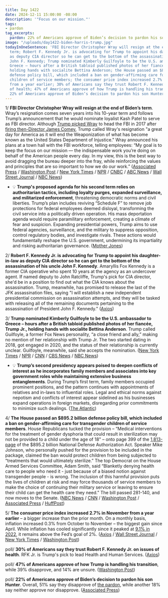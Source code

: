 ```yaml
---
title: Day 1422
date: 2024-12-11 15:00:00 -08:00
description: '"Focus on our mission."'
tags:
- pardon
tag_excerpts:
  pardon: 22% of Americans approve of Biden’s decision to pardon his son Hunter.
image: "/uploads/day1422-biden-harris-trump.jpg"
todayInOneSentence: 'FBI Director Christopher Wray will resign at the end of Biden’s
  term; Robert F. Kennedy Jr. is advocating for Trump to appoint his daughter-in-law
  as deputy CIA director so he can get to the bottom of the assassination of his uncle
  John F. Kennedy; Trump nominated Kimberly Guilfoyle to be the U.S. ambassador to
  Greece – hours after a British tabloid published photos of her fiancée, Trump Jr.,
  holding hands with socialite Bettina Anderson; the House passed an $895.2 billion
  defense policy bill, which included a ban on gender-affirming care for transgender
  children of service members; the consumer price index increased 2.7% in November
  from a year earlier; 30% of Americans say they trust Robert F. Kennedy Jr. on issues
  of health; 47% of Americans approve of how Trump is handling his transition; and
  22% of Americans approve of Biden’s decision to pardon his son Hunter. '
---
```


1/ **FBI Director Christopher Wray will resign at the end of Biden’s term**. Wray’s resignation comes seven years into his 10-year term and follows Trump’s announcement that he would nominate loyalist Kash Patel to serve as FBI director. Although [Trump picked Wray](https://whatthefuckjusthappenedtoday.com/2017/06/07/Day-139/#10-trump%E2%80%99s-pick-for-fbi-director-bli) to head the FBI in 2017 after [firing then-Director James Comey](https://whatthefuckjusthappenedtoday.com/2017/05/09/Day-110/#1-trump-fired-james-comey-on-the-rec), Trump called Wray's resignation "a great day for America as it will end the Weaponization of what has become known as the United States Department of Injustice." Wray announced his plans at a town hall with the FBI workforce, telling employees: “My goal is to keep the focus on our mission — the indispensable work you’re doing on behalf of the American people every day. In my view, this is the best way to avoid dragging the bureau deeper into the fray, while reinforcing the values and principles that are so important to how we do our work.” ([Associated Press](https://apnews.com/article/wray-fbi-director-resign-trump-patel-ca7553c92819b5487ce12de252a5a543) / [Washington Post](https://www.washingtonpost.com/national-security/2024/12/11/christopher-wray-resigns-fbi-director-trump-nominee/) / [New York Times](https://www.nytimes.com/live/2024/12/11/us/trump-news) / [NPR](https://www.npr.org/2024/12/11/g-s1-33710/trump-fbi-wray-resigns) / [CNBC](https://www.cnbc.com/2024/12/11/fbi-director-christopher-wray-to-resign-before-trump-takes-office.html) / [ABC News](https://abcnews.go.com/Politics/fbi-director-chris-wray-resigning-amid-pressure-trump/story?id=116653050) / [Wall Street Journal](https://www.wsj.com/politics/policy/christopher-wray-fbi-director-resigns-69069f42) / [NBC News](https://www.nbcnews.com/politics/justice-department/fbi-director-chris-wray-says-resign-ahead-trumps-inauguration-rcna183808))

* 💡 **Trump's proposed agenda for his second term relies on authoritarian tactics, including loyalty purges, expanded surveillance, and militarized enforcement**, threatening democratic norms and civil liberties. Trump’s plan includes reviving “Schedule F” to remove job protections for federal employees deemed disloyal, transforming the civil service into a politically driven operation. His mass deportation agenda would require paramilitary enforcement, creating a climate of fear and suspicion. Expanding presidential powers, Trump aims to use federal agencies, surveillance, and the military to suppress opposition, control regulatory bodies, and investigate rivals. These actions would fundamentally reshape the U.S. government, undermining its impartiality and risking authoritarian governance. ([Mother Jones](https://www.motherjones.com/politics/2024/12/biden-trump-federal-power-police-state/))

2/ **Robert F. Kennedy Jr. is advocating for Trump to appoint his daughter-in-law as deputy CIA director so he can get to the bottom of the assassination of his uncle John F. Kennedy**. Amaryllis Fox Kennedy is a former CIA operative who spent 10 years at the agency as an undercover agent. If named deputy to John Ratcliffe, Trump's pick for CIA director, she'd be in a position to find out what the CIA knows about the assassination. Trump, meanwhile, has promised to release the last of the JFK assassination files, saying "I will establish a new independent presidential commission on assassination attempts, and they will be tasked with releasing all of the remaining documents pertaining to the assassination of President John F. Kennedy." ([Axios](https://www.axios.com/2024/12/11/rfk-jr-cia-jfk-kennedy-assassination-amaryllis-fox))

3/ **Trump nominated Kimberly Guilfoyle to be the U.S. ambassador to Greece – hours after a British tabloid published photos of her fiancée, Trump Jr., holding hands with socialite Bettina Anderson**. Trump called Guilfoyle, a former Fox News personality, “a close friend and ally,” making no mention of her relationship with Trump Jr. The two started dating in 2018, got engaged in 2020, and the status of their relationship is currently unclear. Guilfoyle, meanwhile, said she accepts the nomination. ([New York Times](https://www.nytimes.com/2024/12/10/style/kimberly-guilfoyle-trump-greece-ambassador.html) / [NPR](https://www.npr.org/2024/12/11/nx-s1-5225390/trump-kimberly-guilfoyle-ambassador-greece) / [CNN](https://www.cnn.com/2024/12/10/politics/trump-picks-kimberly-guilfoyle-greece-ambassador/) / [CBS News](https://www.cbsnews.com/news/trump-kimberly-guilfoyle-greece-ambassador/) / [NBC News](https://www.nbcnews.com/politics/donald-trump/trump-picks-kimberly-guilfoyle-tom-barrack-ambassadors-greece-turkey-rcna183708))

* 💡 **Trump’s second presidency appears poised to deepen conflicts of interest as he incorporates family members and associates into key government roles while maintaining extensive business entanglements**. During Trump’s first term, family members occupied prominent positions, and the pattern continues with appointments of relatives and in-laws to influential roles. Legal and ethical norms against nepotism and conflicts of interest appear sidelined as his businesses expand operations in foreign markets, disregarding prior commitments to minimize such dealings. ([The Atlantic](https://www.theatlantic.com/newsletters/archive/2024/12/the-trump-familys-many-entanglements/680952/))

4/ **The House passed an $895.2 billion defense policy bill, which included a ban on gender-affirming care for transgender children of service members**. House Republicans tucked the provision – “Medical interventions for the treatment of gender dysphoria that could result in sterilization may not be provided to a child under the age of 18" – onto page 399 of the [1,813-page](https://docs.house.gov/billsthisweek/20241209/RCP_HR5009_xml%5B89%5D.pdf) of the $895.2 billion National Defense Authorization Act. Speaker Mike Johnson, who personally pushed for the provision to be included in the package, claimed the ban would protect children from being subjected to “treatments that would ultimately sterilize.” The top Democrat on the House Armed Services Committee, Adam Smith, said “Blanketly denying health care to people who need it - just because of a biased notion against transgender people - is wrong. The inclusion of this harmful provision puts the lives of children at risk and may force thousands of service members to make the choice of continuing their military service or leaving to ensure their child can get the health care they need.” The bill passed 281-140, and now moves to the Senate. ([NBC News](https://www.nbcnews.com/politics/congress/house-poised-pass-massive-defense-bill-ban-gender-affirming-care-trans-rcna183810) / [CNN](https://www.cnn.com/2024/12/11/politics/house-vote-ndaa-transgender-children/index.html) / [Washington Post](https://www.washingtonpost.com/national-security/2024/12/11/ndaa-pentagon-transgender-care-children/) / [Associated Press](https://apnews.com/article/military-pay-raise-transgender-care-defense-bill-53c929ef534d906f721426f41b23a53c) / [HuffPost](https://www.huffpost.com/entry/republicans-transgender-youth-defense-bill_n_67586f42e4b00d5a137d6b94))

5/ **The consumer price index increased 2.7% in November from a year earlier** – a bigger increase than the prior month. On a monthly basis, inflation increased 0.3% from October to November – the biggest gain since April. While inflation has cooled significantly since it peaked at [9.1% in 2022](https://whatthefuckjusthappenedtoday.com/2022/07/13/day-540/#1-inflation-climbed-to-9-1-in-june-c), it remains above the Fed’s goal of 2%. ([Axios](https://www.axios.com/2024/12/11/cpi-report-november-inflation-economy) / [Wall Street Journal](https://www.wsj.com/economy/cpi-report-inflation-november-interest-rate-d2520eaa) / [New York Times](https://www.nytimes.com/2024/12/11/business/inflation-cpi-november.html) / [Washington Post](https://www.washingtonpost.com/business/2024/12/11/cpi-november-inflation-insurance/))

poll/ **30% of Americans say they trust Robert F. Kennedy Jr. on issues of health**. RFK Jr. is Trump's pick to lead Health and Human Services. ([Axios](https://www.axios.com/2024/12/11/trump-rfk-jr-american-distrust-health-poll))

poll/ **47% of Americans approve of how Trump is handling his transition**, while 39% disapprove, and 14% are unsure. ([Washington Post](https://www.washingtonpost.com/politics/2024/12/11/trump-administration-transition/#link-AR37LAMV7RGMRBNK53RP7UFJZI))

poll/ **22% of Americans approve of Biden’s decision to pardon his son Hunter**. Overall, 51% say they disapprove of [the pardon](https://whatthefuckjusthappenedtoday.com/wtf-is/pardon/), while another 18% say neither approve nor disapprove. ([Associated Press](https://apnews.com/article/hunter-biden-pardon-poll-approve-disapprove-survey-cb7b7e4931b0a778bd0a68cc1733c4a9))